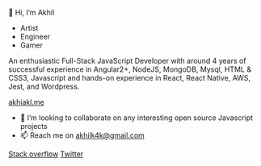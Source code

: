 👋 Hi, I’m Akhil
 
 - Artist
 - Engineer
 - Gamer

An enthusiastic Full-Stack JavaScript Developer with around 4 years of successful experience in Angular2+, NodeJS, MongoDB, Mysql, HTML & CSS3, Javascript and hands-on experience in React, React Native, AWS, Jest, and Wordpress.

[akhiakl.me](https://akhiakl.me)

- 💞️ I’m looking to collaborate on any interesting open source Javascript projects
- 📫 Reach me on akhilk4k@gmail.com

[Stack overflow](https://stackoverflow.com/story/akhiakl) [Twitter](https://twitter.com/akhiakl)
